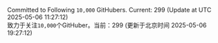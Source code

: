 Committed to Following `10,000` GitHubers. Current: <!-- FOLLOWING_COUNT -->299<!-- FOLLOWING_COUNT --> (Update at UTC <!-- LAST_UPDATED -->2025-05-06 11:27:12<!-- LAST_UPDATED -->)<br>
致力于关注`10,000`个GitHuber。当前：<!-- FOLLOWING_COUNT -->299<!-- FOLLOWING_COUNT --> (更新于北京时间 <!-- LAST_UPDATED_CST -->2025-05-06 19:27:12<!-- LAST_UPDATED_CST -->)
